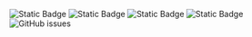 ![Static Badge](https://img.shields.io/badge/blacklists-60-000000) ![Static Badge](https://img.shields.io/badge/blacklisted-2816594-cc0000) ![Static Badge](https://img.shields.io/badge/whitelisted-2243-00CC00) ![Static Badge](https://img.shields.io/badge/streaming_blacklist-28107-000000) ![GitHub issues](https://img.shields.io/github/issues/fabriziosalmi/blacklists)
